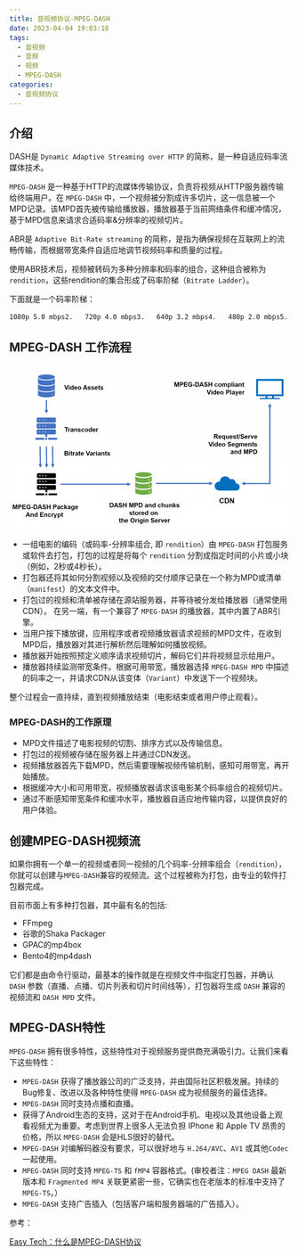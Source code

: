 ```yaml
---
title: 音视频协议-MPEG-DASH
date: 2023-04-04 19:03:18
tags:
  - 音视频
  - 音频
  - 视频
  - MPEG-DASH
categories:
  - 音视频协议
---
```


## 介绍

DASH是 `Dynamic Adaptive Streaming over HTTP` 的简称，是一种自适应码率流媒体技术。

`MPEG-DASH` 是一种基于HTTP的流媒体传输协议，负责将视频从HTTP服务器传输给终端用户。在 `MPEG-DASH` 中，一个视频被分割成许多切片，这一信息被一个MPD记录。该MPD首先被传输给播放器，播放器基于当前网络条件和缓冲情况，基于MPD信息来请求合适码率&分辨率的视频切片。

ABR是 `Adaptive Bit-Rate streaming` 的简称，是指为确保视频在互联网上的流畅传输，而根据带宽条件自适应地调节视频码率和质量的过程。

使用ABR技术后，视频被转码为多种分辨率和码率的组合，这种组合被称为 `rendition`，这些rendition的集合形成了码率阶梯（`Bitrate Ladder`）。

下面就是一个码率阶梯：

```txt
1080p 5.0 mbps2.   720p 4.0 mbps3.   640p 3.2 mbps4.   480p 2.0 mbps5.   270p 1 mbps
```  

## MPEG-DASH 工作流程

![f03f0511baeb020d9b4bb9364bf8ce76.png](/img1/f03f0511baeb020d9b4bb9364bf8ce76.png)

* 一组电影的编码（或码率-分辨率组合, 即 `rendition`）由 `MPEG-DASH` 打包服务或软件去打包，打包的过程是将每个 `rendition` 分割成指定时间的小片或小块（例如，2秒或4秒长）。
* 打包器还将其如何分割视频以及视频的交付顺序记录在一个称为MPD或清单（`manifest`）的文本文件中。
* 打包过的视频和清单被存储在源站服务器，并等待被分发给播放器（通常使用CDN）。
在另一端，有一个兼容了 `MPEG-DASH` 的播放器，其中内置了ABR引擎。
* 当用户按下播放键，应用程序或者视频播放器请求视频的MPD文件，在收到MPD后，播放器对其进行解析然后理解如何播放视频。
* 播放器开始按照预定义顺序请求视频切片，解码它们并将视频显示给用户。
* 播放器持续监测带宽条件。根据可用带宽，播放器选择 `MPEG-DASH MPD` 中描述的码率之一，并请求CDN从该变体（`Variant`）中发送下一个视频块。

整个过程会一直持续，直到视频播放结束（电影结束或者用户停止观看）。

<!--more-->
### MPEG-DASH的工作原理

* MPD文件描述了电影视频的切割、排序方式以及传输信息。
* 打包过的视频被存储在服务器上并通过CDN发送。
* 视频播放器首先下载MPD，然后需要理解视频传输机制，感知可用带宽，再开始播放。
* 根据缓冲大小和可用带宽，视频播放器请求该电影某个码率组合的视频切片。
* 通过不断感知带宽条件和缓冲水平，播放器自适应地传输内容，以提供良好的用户体验。

## 创建MPEG-DASH视频流

如果你拥有一个单一的视频或者同一视频的几个码率-分辨率组合（`rendition`），你就可以创建与`MPEG-DASH`兼容的视频流。这个过程被称为打包，由专业的软件打包器完成。

目前市面上有多种打包器，其中最有名的包括:

* FFmpeg
* 谷歌的Shaka Packager
* GPAC的mp4box
* Bento4的mp4dash

它们都是由命令行驱动，最基本的操作就是在视频文件中指定打包器，并确认 `DASH` 参数（直播、点播、切片列表和切片时间线等），打包器将生成 `DASH` 兼容的视频流和 `DASH MPD` 文件。

## MPEG-DASH特性

`MPEG-DASH` 拥有很多特性，这些特性对于视频服务提供商充满吸引力。让我们来看下这些特性：

* `MPEG-DASH` 获得了播放器公司的广泛支持，并由国际社区积极发展。持续的Bug修复、改进以及各种特性使得 `MPEG-DASH` 成为视频服务的最佳选择。
* `MPEG-DASH` 同时支持点播和直播。
* 获得了Android生态的支持，这对于在Android手机、电视以及其他设备上观看视频尤为重要。考虑到世界上很多人无法负担 IPhone 和 Apple TV 昂贵的价格，所以 `MPEG-DASH` 会是HLS很好的替代。
* `MPEG-DASH` 对编解码器没有要求，可以很好地与 `H.264/AVC`、`AV1` 或其他`Codec`一起使用。
* `MPEG-DASH` 同时支持 `MPEG-TS` 和 `fMP4` 容器格式。(审校者注：`MPEG DASH` 最新版本和 `Fragmented MP4` 关联更紧密一些，它确实也在老版本的标准中支持了  `MPEG-TS`。）
* `MPEG-DASH` 支持广告插入（包括客户端和服务器端的广告插入）。

参考：

[Easy Tech：什么是MPEG-DASH协议](https://cloud.tencent.com/developer/article/1950933)